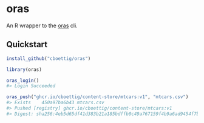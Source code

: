 
<!-- README.md is generated from README.Rmd. Please edit that file -->

# oras

An R wrapper to the [oras](https://oras.land) cli.

## Quickstart

``` r
install_github("cboettig/oras")
```

``` r
library(oras)
```

``` r
oras_login()
#> Login Succeeded
```

``` r
oras_push("ghcr.io/cboettig/content-store/mtcars:v1", "mtcars.csv")
#> Exists    450a97ba6b43 mtcars.csv
#> Pushed [registry] ghcr.io/cboettig/content-store/mtcars:v1
#> Digest: sha256:4eb5d65df41d383b21a185bdffb0c49a767159f4b9a6ad9454f7b4339917e76d
```

